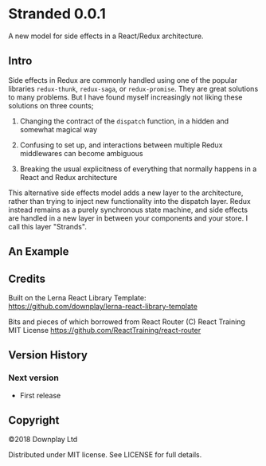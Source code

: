 # Stranded 0.0.1

A new model for side effects in a React/Redux architecture.

## Intro

Side effects in Redux are commonly handled using one of the popular libraries `redux-thunk`, `redux-saga`, or `redux-promise`. They are great solutions to many problems. But I have found myself increasingly not liking these solutions on three counts;

1. Changing the contract of the `dispatch` function, in a hidden and somewhat magical way

2. Confusing to set up, and interactions between multiple Redux middlewares can become ambiguous

3. Breaking the usual explicitness of everything that normally happens in a React and Redux architecture

This alternative side effects model adds a new layer to the architecture, rather than trying to inject new functionality into the dispatch layer. Redux instead remains as a purely synchronous state machine, and side effects are handled in a new layer in between your components and your store. I call this layer "Strands".

## An Example

## Credits

Built on the Lerna React Library Template:
https://github.com/downplay/lerna-react-library-template

Bits and pieces of which borrowed from React Router (C) React Training MIT License
https://github.com/ReactTraining/react-router

## Version History

### Next version

* First release

## Copyright

&copy;2018 Downplay Ltd

Distributed under MIT license. See LICENSE for full details.
